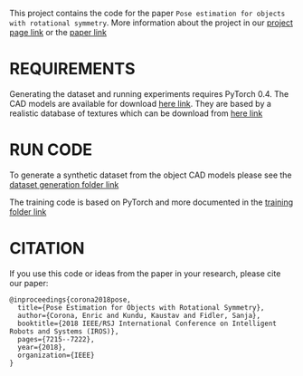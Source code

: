 
This project contains the code for the paper `Pose estimation for objects with rotational symmetry`. More information about the project in our [project page link](http://www.cs.utoronto.ca/~ecorona/symmetry_pose_estimation/) or the [paper link](http://www.cs.utoronto.ca/~ecorona/symmetry_pose_estimation/paper.pdf)

# REQUIREMENTS

Generating the dataset and running experiments requires PyTorch 0.4. The CAD models are available for download [here link](https://drive.google.com/file/d/1yNPIlFaR0YE-FTyjupJxYCNc0ideg_dq/view?usp=sharing). They are based by a realistic database of textures which can be download from [here link](https://drive.google.com/file/d/18PuNQgZ1PKmF2pp4y9RRIxWq6HPyKZaC/view?usp=sharing)

# RUN CODE

To generate a synthetic dataset from the object CAD models please see the [dataset generation folder link](https://github.com/enriccorona/PoseSym/tree/master/Synthetic_simulation)

The training code is based on PyTorch and more documented in the [training folder link](https://github.com/enriccorona/PoseSym/tree/master/Training)

# CITATION

If you use this code or ideas from the paper in your research, please cite our paper:

```
@inproceedings{corona2018pose,
  title={Pose Estimation for Objects with Rotational Symmetry},
  author={Corona, Enric and Kundu, Kaustav and Fidler, Sanja},
  booktitle={2018 IEEE/RSJ International Conference on Intelligent Robots and Systems (IROS)},
  pages={7215--7222},
  year={2018},
  organization={IEEE}
}
```
